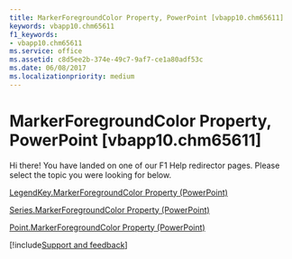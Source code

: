 ```yaml
---
title: MarkerForegroundColor Property, PowerPoint [vbapp10.chm65611]
keywords: vbapp10.chm65611
f1_keywords:
- vbapp10.chm65611
ms.service: office
ms.assetid: c8d5ee2b-374e-49c7-9af7-ce1a80adf53c
ms.date: 06/08/2017
ms.localizationpriority: medium
---
```



# MarkerForegroundColor Property, PowerPoint [vbapp10.chm65611]

Hi there! You have landed on one of our F1 Help redirector pages. Please select the topic you were looking for below.

[LegendKey.MarkerForegroundColor Property (PowerPoint)](https://msdn.microsoft.com/library/6b8020ba-ccd1-fb3a-6ea9-8a59eaa64d3b%28Office.15%29.aspx)

[Series.MarkerForegroundColor Property (PowerPoint)](https://msdn.microsoft.com/library/3d312b67-7fcf-5446-c57d-9831af908e8d%28Office.15%29.aspx)

[Point.MarkerForegroundColor Property (PowerPoint)](https://msdn.microsoft.com/library/cf0dc6ba-eb97-164d-6c95-d13b75805931%28Office.15%29.aspx)

[!include[Support and feedback](~/includes/feedback-boilerplate.md)]